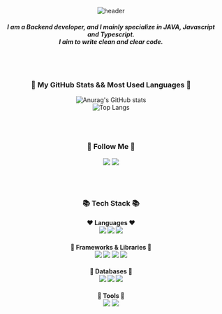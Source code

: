 <div align="center">
  
![header](https://capsule-render.vercel.app/api?type=venom&color=0:EEFF00,100:FF6F61&height=150&section=header&text=Hi!%20I'm%20Hayoon&fontSize=90)
<h5>I am a Backend developer, and I mainly specialize in JAVA, Javascript and Typescript.<br/>I aim to write clean and clear code.</h5>
<br/>
<br/>
<h3>👀 My GitHub Stats && Most Used Languages 👀</h3>

![Anurag's GitHub stats](https://github-readme-stats.vercel.app/api?username=Truth-Jeon&show_icons=true&theme=radical)
<br/>
![Top Langs](https://github-readme-stats.vercel.app/api/top-langs/?username=Truth-Jeon&layout=donut)

<br/>
<br/>
<h3>🚀 Follow Me 🚀</h3>
<a href="https://jjjj0601.tistory.com/" target="_blank"><img src="https://img.shields.io/badge/Tistory-FB413A?style=for-the-badge&logo=tistory&logoColor=white"/></a>
<a href="https://www.notion.so/Front-End-7fed439e125d4c1aa00254e4124c5e88" target="_blank"><img src="https://img.shields.io/badge/Notion-black?style=for-the-badge&logo=notion&logoColor=white"/></a>


<br/>
<br/>
<br/>
<br/>
<h3>📚 Tech Stack 📚</h3>
<h4>❤️ Languages ❤️<br/>
<img src="https://img.shields.io/badge/Java-99CC33?style=for-the-badge&logo=java&logoColor=white"/>
<img src="https://img.shields.io/badge/JavaScript-F7DF1E?style=for-the-badge&logo=javascript&logoColor=white"/>
<img src="https://img.shields.io/badge/TypeScript-3178C6?style=for-the-badge&logo=typescript&logoColor=white"/>
</h4>
<h4>🧡 Frameworks & Libraries 🧡<br/>
<img src="https://img.shields.io/badge/Spring-6DB33F?style=for-the-badge&logo=spring&logoColor=white"/>
<img src="https://img.shields.io/badge/React-61DAFB?style=for-the-badge&logo=react&logoColor=white"/>
<img src="https://img.shields.io/badge/ReactNative-212121?style=for-the-badge&logo=react&logoColor=61DAFB"/>
<img src="https://img.shields.io/badge/Vue-4FC08D?style=for-the-badge&logo=vuedotjs&logoColor=white"/>
</h4>
<h4>💛 Databases 💛<br/>
<img src="https://img.shields.io/badge/MySQL-4479A1?style=for-the-badge&logo=mysql&logoColor=white"/>
<img src="https://img.shields.io/badge/MSSQL-880000?style=for-the-badge&logo=mssql&logoColor=white"/>
<img src="https://img.shields.io/badge/MongoDB-47A248?style=for-the-badge&logo=mongodb&logoColor=white"/>
</h4>
<h4>💚 Tools 💚<br/>
<img src="https://img.shields.io/badge/Eclipse-2C2255?style=for-the-badge&logo=eclipseide&logoColor=white"/>
<img src="https://img.shields.io/badge/VSCODE-007ACC?style=for-the-badge&logo=visualstudiocode&logoColor=white"/>
</h4>
</div>
